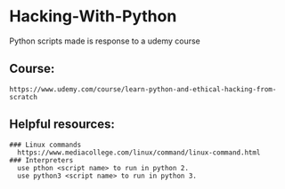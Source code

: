 # Hacking-With-Python
  Python scripts made is response to a udemy course

  ## Course:
    https://www.udemy.com/course/learn-python-and-ethical-hacking-from-scratch

  ## Helpful resources:
    ### Linux commands
      https://www.mediacollege.com/linux/command/linux-command.html
    ### Interpreters 
      use pthon <script name> to run in python 2.
      use python3 <script name> to run in python 3.
  
